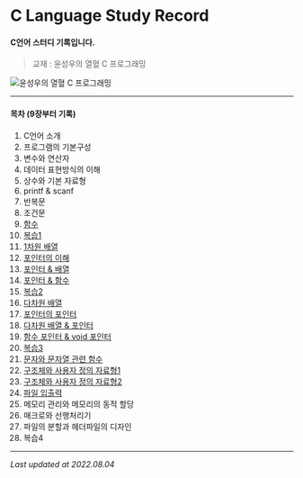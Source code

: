 # C Language Study Record
#### C언어 스터디 기록입니다.

> 교재 : 윤성우의 열혈 C 프로그래밍

![윤성우의 열혈 C 프로그래밍](http://image.yes24.com/goods/4333686/XL)
***
#### 목차 (9장부터 기록)
 1. C언어 소개
 2. 프로그램의 기본구성
 3. 변수와 연산자
 4. 데이터 표현방식의 이해
 5. 상수와 기본 자료형
 6. printf & scanf
 7. 반복문
 8. 조건문
 9. [함수](https://github.com/k1mjunyoung/C/tree/main/Ch09_Function)
 10. [복습1](https://github.com/k1mjunyoung/C/tree/main/Ch10_Quiz1)
 11. [1차원 배열](https://github.com/k1mjunyoung/C/tree/main/Ch11_Array)
 12. [포인터의 이해](https://github.com/k1mjunyoung/C/tree/main/Ch12_Pointer)
 13. [포인터 & 배열](https://github.com/k1mjunyoung/C/tree/main/Ch13_PointerArray)
 14. [포인터 & 함수](https://github.com/k1mjunyoung/C/tree/main/Ch14_PointerFunc)
 15. [복습2](https://github.com/k1mjunyoung/C/tree/main/Ch15_Quiz2)
 16. [다차원 배열](https://github.com/k1mjunyoung/C/tree/main/Ch16_DimensionalArray)
 17. [포인터의 포인터](https://github.com/k1mjunyoung/C/tree/main/Ch17_DoublePointer)
 18. [다차원 배열 & 포인터](https://github.com/k1mjunyoung/C/tree/main/Ch18_MultiArrayPointer)
 19. [함수 포인터 & void 포인터](https://github.com/k1mjunyoung/C/tree/main/Ch19_FunctionPointer)
 20. [복습3](https://github.com/k1mjunyoung/C/tree/main/Ch20_Quiz3)
 21. [문자와 문자열 관련 함수](https://github.com/k1mjunyoung/C/tree/main/Ch21_CharString)
 22. [구조체와 사용자 정의 자료형1](https://github.com/k1mjunyoung/C/tree/main/Ch22_Struct)
 23. [구조체와 사용자 정의 자료형2](https://github.com/k1mjunyoung/C/tree/main/Ch23_Struct2)
 24. [파일 입출력](https://github.com/k1mjunyoung/C/tree/main/Ch24_FileIO)
 25. 메모리 관리와 메모리의 동적 할당
 26. 매크로와 선행처리기
 27. 파일의 분할과 헤더파일의 디자인
 28. 복습4
***
*Last updated at 2022.08.04*
